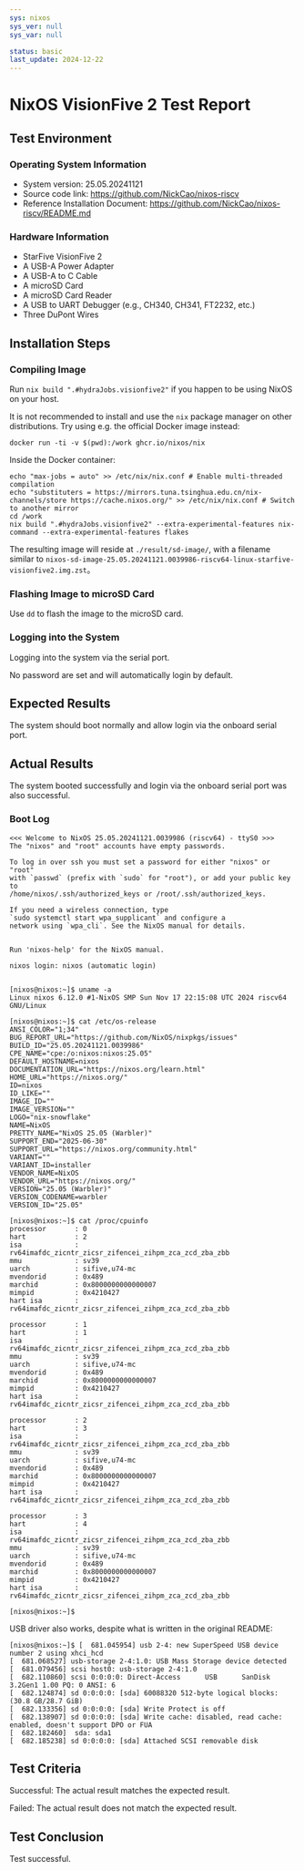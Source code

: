 ```yaml
---
sys: nixos
sys_ver: null
sys_var: null

status: basic
last_update: 2024-12-22
---
```


# NixOS VisionFive 2 Test Report

## Test Environment

### Operating System Information

- System version: 25.05.20241121
- Source code link: https://github.com/NickCao/nixos-riscv
- Reference Installation Document: https://github.com/NickCao/nixos-riscv/README.md

### Hardware Information

- StarFive VisionFive 2
- A USB-A Power Adapter
- A USB-A to C Cable
- A microSD Card
- A microSD Card Reader
- A USB to UART Debugger (e.g., CH340, CH341, FT2232, etc.)
- Three DuPont Wires

## Installation Steps

### Compiling Image

Run `nix build ".#hydraJobs.visionfive2"` if you happen to be using NixOS on your host.

It is not recommended to install and use the `nix` package manager on other distributions. Try using e.g. the official Docker image instead:
```shell
docker run -ti -v $(pwd):/work ghcr.io/nixos/nix
```

Inside the Docker container:

```shell
echo "max-jobs = auto" >> /etc/nix/nix.conf # Enable multi-threaded compilation
echo "substituters = https://mirrors.tuna.tsinghua.edu.cn/nix-channels/store https://cache.nixos.org/" >> /etc/nix/nix.conf # Switch to another mirror
cd /work
nix build ".#hydraJobs.visionfive2" --extra-experimental-features nix-command --extra-experimental-features flakes
```

The resulting image will reside at `./result/sd-image/`, with a filename similar to `nixos-sd-image-25.05.20241121.0039986-riscv64-linux-starfive-visionfive2.img.zst`。

### Flashing Image to microSD Card

Use `dd` to flash the image to the microSD card.

### Logging into the System

Logging into the system via the serial port.

No password are set and will automatically login by default.

## Expected Results

The system should boot normally and allow login via the onboard serial port.

## Actual Results

The system booted successfully and login via the onboard serial port was also successful.

### Boot Log

```log
<<< Welcome to NixOS 25.05.20241121.0039986 (riscv64) - ttyS0 >>>
The "nixos" and "root" accounts have empty passwords.

To log in over ssh you must set a password for either "nixos" or "root"
with `passwd` (prefix with `sudo` for "root"), or add your public key to
/home/nixos/.ssh/authorized_keys or /root/.ssh/authorized_keys.

If you need a wireless connection, type
`sudo systemctl start wpa_supplicant` and configure a
network using `wpa_cli`. See the NixOS manual for details.


Run 'nixos-help' for the NixOS manual.

nixos login: nixos (automatic login)


[nixos@nixos:~]$ uname -a
Linux nixos 6.12.0 #1-NixOS SMP Sun Nov 17 22:15:08 UTC 2024 riscv64 GNU/Linux

[nixos@nixos:~]$ cat /etc/os-release 
ANSI_COLOR="1;34"
BUG_REPORT_URL="https://github.com/NixOS/nixpkgs/issues"
BUILD_ID="25.05.20241121.0039986"
CPE_NAME="cpe:/o:nixos:nixos:25.05"
DEFAULT_HOSTNAME=nixos
DOCUMENTATION_URL="https://nixos.org/learn.html"
HOME_URL="https://nixos.org/"
ID=nixos
ID_LIKE=""
IMAGE_ID=""
IMAGE_VERSION=""
LOGO="nix-snowflake"
NAME=NixOS
PRETTY_NAME="NixOS 25.05 (Warbler)"
SUPPORT_END="2025-06-30"
SUPPORT_URL="https://nixos.org/community.html"
VARIANT=""
VARIANT_ID=installer
VENDOR_NAME=NixOS
VENDOR_URL="https://nixos.org/"
VERSION="25.05 (Warbler)"
VERSION_CODENAME=warbler
VERSION_ID="25.05"

[nixos@nixos:~]$ cat /proc/cpuinfo
processor       : 0
hart            : 2
isa             : rv64imafdc_zicntr_zicsr_zifencei_zihpm_zca_zcd_zba_zbb
mmu             : sv39
uarch           : sifive,u74-mc
mvendorid       : 0x489
marchid         : 0x8000000000000007
mimpid          : 0x4210427
hart isa        : rv64imafdc_zicntr_zicsr_zifencei_zihpm_zca_zcd_zba_zbb

processor       : 1
hart            : 1
isa             : rv64imafdc_zicntr_zicsr_zifencei_zihpm_zca_zcd_zba_zbb
mmu             : sv39
uarch           : sifive,u74-mc
mvendorid       : 0x489
marchid         : 0x8000000000000007
mimpid          : 0x4210427
hart isa        : rv64imafdc_zicntr_zicsr_zifencei_zihpm_zca_zcd_zba_zbb

processor       : 2
hart            : 3
isa             : rv64imafdc_zicntr_zicsr_zifencei_zihpm_zca_zcd_zba_zbb
mmu             : sv39
uarch           : sifive,u74-mc
mvendorid       : 0x489
marchid         : 0x8000000000000007
mimpid          : 0x4210427
hart isa        : rv64imafdc_zicntr_zicsr_zifencei_zihpm_zca_zcd_zba_zbb

processor       : 3
hart            : 4
isa             : rv64imafdc_zicntr_zicsr_zifencei_zihpm_zca_zcd_zba_zbb
mmu             : sv39
uarch           : sifive,u74-mc
mvendorid       : 0x489
marchid         : 0x8000000000000007
mimpid          : 0x4210427
hart isa        : rv64imafdc_zicntr_zicsr_zifencei_zihpm_zca_zcd_zba_zbb

[nixos@nixos:~]$
```

USB driver also works, despite what is written in the original README:

```log
[nixos@nixos:~]$ [  681.045954] usb 2-4: new SuperSpeed USB device number 2 using xhci_hcd
[  681.068527] usb-storage 2-4:1.0: USB Mass Storage device detected
[  681.079456] scsi host0: usb-storage 2-4:1.0
[  682.110860] scsi 0:0:0:0: Direct-Access      USB      SanDisk 3.2Gen1 1.00 PQ: 0 ANSI: 6
[  682.124874] sd 0:0:0:0: [sda] 60088320 512-byte logical blocks: (30.8 GB/28.7 GiB)
[  682.133356] sd 0:0:0:0: [sda] Write Protect is off
[  682.138907] sd 0:0:0:0: [sda] Write cache: disabled, read cache: enabled, doesn't support DPO or FUA
[  682.182460]  sda: sda1
[  682.185238] sd 0:0:0:0: [sda] Attached SCSI removable disk
```

## Test Criteria

Successful: The actual result matches the expected result.

Failed: The actual result does not match the expected result.

## Test Conclusion

Test successful.
